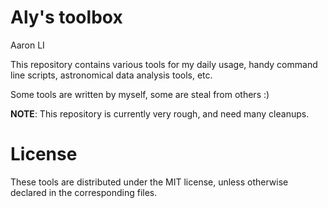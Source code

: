 Aly's toolbox
=============

Aaron LI


This repository contains various tools for my daily usage, handy command
line scripts, astronomical data analysis tools, etc.

Some tools are written by myself, some are steal from others :)


**NOTE**: This repository is currently very rough, and need many cleanups.


# License
These tools are distributed under the MIT license, unless otherwise
declared in the corresponding files.


